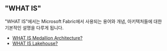 ## "WHAT IS"
"WHAT IS"에서는 Microsoft Fabric에서 사용되는 용어와 개념, 아키텍처들에 대한 기본적인 설명을 다루게 됩니다.

- [WHAT IS Medallion Architecture?](./What-is-medallion-architecture.md)
- [WHAT IS Lakehouse?](./what-is-lakehouse.md)
